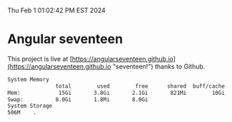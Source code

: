 Thu Feb  1 01:02:42 PM EST 2024

# Angular seventeen


This project is live at [https://angularseventeen.github.io](https://angularseventeen.github.io "seventeen!") thanks to Github.

```bash
System Memory
               total        used        free      shared  buff/cache   available
Mem:            15Gi       3.8Gi       2.1Gi       821Mi        10Gi        11Gi
Swap:          8.0Gi       1.8Mi       8.0Gi
System Storage
506M	.
```
```bash
